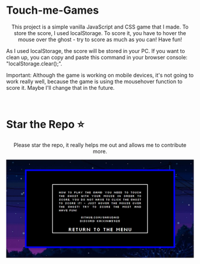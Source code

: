 # Touch-me-Games
<p align="center">This project is a simple vanilla JavaScript and CSS game that I made. To store the score, I used localStorage.
 To score it, you have to hover the mouse over the ghost - try to score as much as you can! Have fun!

As I used localStorage, the score will be stored in your PC. If you want to clean up, 
you can copy and paste this command in your browser console: "localStorage.clear();". 

Important: Although the game is working on mobile devices, it's not going to work really well,
 because the game is using the mousehover function to score it. Maybe I'll change that in the future.
</p><br>

# Star the Repo ⭐
<p align="center">Please star the repo, it really helps me out and allows me to contribute more.</p>
<img src="https://github.com/GarudaID/Touch-me-Games/blob/main/okesip.PNG">

